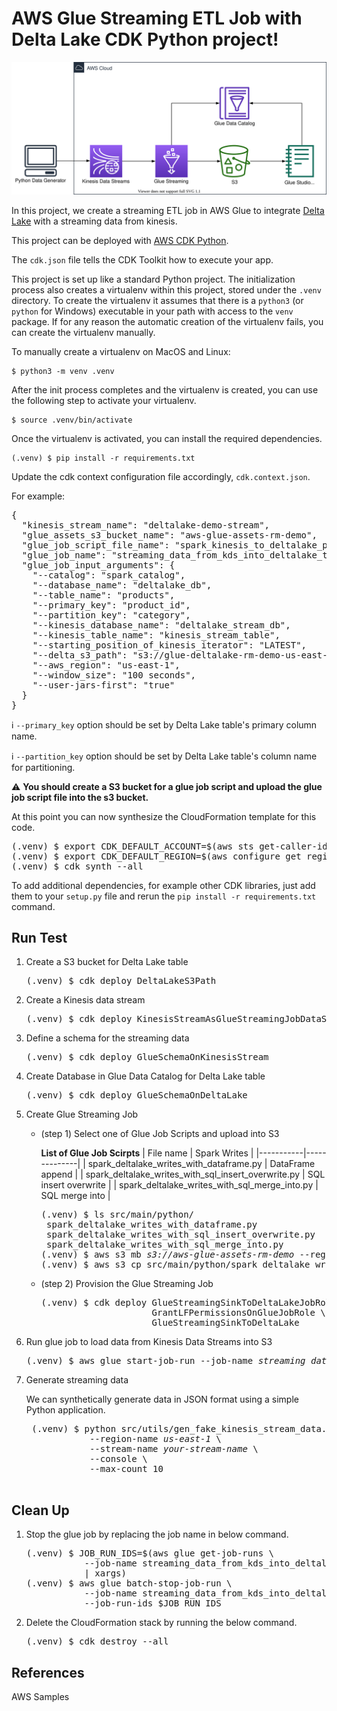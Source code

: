 
# AWS Glue Streaming ETL Job with Delta Lake CDK Python project!

![glue-streaming-data-to-deltalake-table](./glue-streaming-data-to-deltalake-table.svg)

In this project, we create a streaming ETL job in AWS Glue to integrate [Delta Lake](https://docs.delta.io/latest/index.html) with a streaming data from kinesis.


This project can be deployed with [AWS CDK Python](https://docs.aws.amazon.com/cdk/api/v2/).

The `cdk.json` file tells the CDK Toolkit how to execute your app.

This project is set up like a standard Python project.  The initialization
process also creates a virtualenv within this project, stored under the `.venv`
directory.  To create the virtualenv it assumes that there is a `python3`
(or `python` for Windows) executable in your path with access to the `venv`
package. If for any reason the automatic creation of the virtualenv fails,
you can create the virtualenv manually.

To manually create a virtualenv on MacOS and Linux:

```
$ python3 -m venv .venv
```

After the init process completes and the virtualenv is created, you can use the following
step to activate your virtualenv.

```
$ source .venv/bin/activate
```

Once the virtualenv is activated, you can install the required dependencies.

```
(.venv) $ pip install -r requirements.txt
```

Update the cdk context configuration file accordingly, `cdk.context.json`.

For example:
<pre>
{
  "kinesis_stream_name": "deltalake-demo-stream",
  "glue_assets_s3_bucket_name": "aws-glue-assets-rm-demo",
  "glue_job_script_file_name": "spark_kinesis_to_deltalake_publisher.py",
  "glue_job_name": "streaming_data_from_kds_into_deltalake_table",
  "glue_job_input_arguments": {
    "--catalog": "spark_catalog",
    "--database_name": "deltalake_db",
    "--table_name": "products",
    "--primary_key": "product_id",
    "--partition_key": "category",
    "--kinesis_database_name": "deltalake_stream_db",
    "--kinesis_table_name": "kinesis_stream_table",
    "--starting_position_of_kinesis_iterator": "LATEST",
    "--delta_s3_path": "s3://glue-deltalake-rm-demo-us-east-1/deltalake_db/products",
    "--aws_region": "us-east-1",
    "--window_size": "100 seconds",
    "--user-jars-first": "true"
  }
}
</pre>

:information_source: `--primary_key` option should be set by Delta Lake table's primary column name.

:information_source: `--partition_key` option should be set by Delta Lake table's column name for partitioning.

:warning: **You should create a S3 bucket for a glue job script and upload the glue job script file into the s3 bucket.**

At this point you can now synthesize the CloudFormation template for this code.

<pre>
(.venv) $ export CDK_DEFAULT_ACCOUNT=$(aws sts get-caller-identity --query Account --output text)
(.venv) $ export CDK_DEFAULT_REGION=$(aws configure get region)
(.venv) $ cdk synth --all
</pre>

To add additional dependencies, for example other CDK libraries, just add
them to your `setup.py` file and rerun the `pip install -r requirements.txt`
command.

## Run Test

1. Create a S3 bucket for Delta Lake table
   <pre>
   (.venv) $ cdk deploy DeltaLakeS3Path
   </pre>
2. Create a Kinesis data stream
   <pre>
   (.venv) $ cdk deploy KinesisStreamAsGlueStreamingJobDataSource
   </pre>
3. Define a schema for the streaming data
   <pre>
   (.venv) $ cdk deploy GlueSchemaOnKinesisStream
   </pre>

4. Create Database in Glue Data Catalog for Delta Lake table
   <pre>
   (.venv) $ cdk deploy GlueSchemaOnDeltaLake
   </pre>
5. Create Glue Streaming Job

   * (step 1) Select one of Glue Job Scripts and upload into S3

     **List of Glue Job Scirpts**
     | File name | Spark Writes |
     |-----------|--------------|
     | spark_deltalake_writes_with_dataframe.py | DataFrame append |
     | spark_deltalake_writes_with_sql_insert_overwrite.py | SQL insert overwrite |
     | spark_deltalake_writes_with_sql_merge_into.py | SQL merge into |

     <pre>
     (.venv) $ ls src/main/python/
      spark_deltalake_writes_with_dataframe.py
      spark_deltalake_writes_with_sql_insert_overwrite.py
      spark_deltalake_writes_with_sql_merge_into.py
     (.venv) $ aws s3 mb <i>s3://aws-glue-assets-rm-demo</i> --region <i>us-east-1</i>
     (.venv) $ aws s3 cp src/main/python/spark_deltalake_writes_with_sql_merge_into.py <i>s3://aws-glue-assets-rm-demo/scripts/</i>
     </pre>

   * (step 2) Provision the Glue Streaming Job

     <pre>
     (.venv) $ cdk deploy GlueStreamingSinkToDeltaLakeJobRole \
                          GrantLFPermissionsOnGlueJobRole \
                          GlueStreamingSinkToDeltaLake
     </pre>

6.  Run glue job to load data from Kinesis Data Streams into S3
    <pre>
    (.venv) $ aws glue start-job-run --job-name <i>streaming_data_from_kds_into_deltalake_table</i>
    </pre>
7. Generate streaming data

    We can synthetically generate data in JSON format using a simple Python application.
    <pre>
    (.venv) $ python src/utils/gen_fake_kinesis_stream_data.py \
               --region-name <i>us-east-1</i> \
               --stream-name <i>your-stream-name</i> \
               --console \
               --max-count 10
    </pre>

## Clean Up

1. Stop the glue job by replacing the job name in below command.

   <pre>
   (.venv) $ JOB_RUN_IDS=$(aws glue get-job-runs \
              --job-name streaming_data_from_kds_into_deltalake_table | jq -r '.JobRuns[] | select(.JobRunState=="RUNNING") | .Id' \
              | xargs)
   (.venv) $ aws glue batch-stop-job-run \
              --job-name streaming_data_from_kds_into_deltalake_table \
              --job-run-ids $JOB_RUN_IDS
   </pre>

2. Delete the CloudFormation stack by running the below command.

   <pre>
   (.venv) $ cdk destroy --all
   </pre>

## References
AWS Samples
